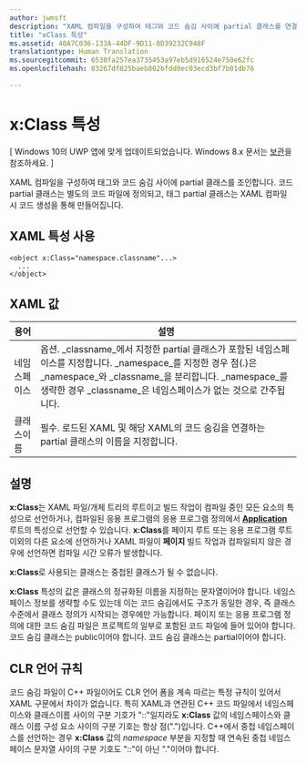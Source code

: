 ```yaml
---
author: jwmsft
description: "XAML 컴파일을 구성하여 태그와 코드 숨김 사이에 partial 클래스를 연결합니다. 코드 partial 클래스는 별도의 코드 파일에 정의되고, 태그 partial 클래스는 XAML 컴파일 시 코드 생성을 통해 만들어집니다."
title: "xClass 특성"
ms.assetid: 40A7C036-133A-44DF-9D11-0D39232C948F
translationtype: Human Translation
ms.sourcegitcommit: 6530fa257ea3735453a97eb5d916524e750e62fc
ms.openlocfilehash: 83267df025baeb802bfdd0ec03ecd3bf7b01db76

---
```


# x&#58;Class 특성

\[ Windows 10의 UWP 앱에 맞게 업데이트되었습니다. Windows 8.x 문서는 [보관](http://go.microsoft.com/fwlink/p/?linkid=619132)을 참조하세요. \]

XAML 컴파일을 구성하여 태그와 코드 숨김 사이에 partial 클래스를 조인합니다. 코드 partial 클래스는 별도의 코드 파일에 정의되고, 태그 partial 클래스는 XAML 컴파일 시 코드 생성을 통해 만들어집니다.

## XAML 특성 사용


``` syntax
<object x:Class="namespace.classname"...>
  ...
</object>
```

## XAML 값

| 용어 | 설명 |
|------|-------------|
| 네임스페이스 | 옵션. _classname_에서 지정한 partial 클래스가 포함된 네임스페이스를 지정합니다. _namespace_를 지정한 경우 점(.)은 _namespace_와 _classname_을 분리합니다. _namespace_를 생략한 경우 _classname_은 네임스페이스가 없는 것으로 간주됩니다. |
| 클래스이름 | 필수. 로드된 XAML 및 해당 XAML의 코드 숨김을 연결하는 partial 클래스의 이름을 지정합니다. | 

## 설명

**x:Class**는 XAML 파일/개체 트리의 루트이고 빌드 작업이 컴파일 중인 모든 요소의 특성으로 선언하거나, 컴파일된 응용 프로그램의 응용 프로그램 정의에서 [**Application**](https://msdn.microsoft.com/library/windows/apps/br242324) 루트의 특성으로 선언할 수 있습니다. **x:Class**를 페이지 루트 또는 응용 프로그램 루트 이외의 다른 요소에 선언하거나 XAML 파일이 **페이지** 빌드 작업과 컴파일되지 않은 경우에 선언하면 컴파일 시간 오류가 발생합니다.

**x:Class**로 사용되는 클래스는 중첩된 클래스가 될 수 없습니다.

**x:Class** 특성의 값은 클래스의 정규화된 이름을 지정하는 문자열이어야 합니다. 네임스페이스 정보를 생략할 수도 있는데 이는 코드 숨김에서도 구조가 동일한 경우, 즉 클래스 수준에서 클래스 정의가 시작되는 경우에만 가능합니다. 페이지 또는 응용 프로그램 정의에 대한 코드 숨김 파일은 프로젝트의 일부로 포함된 코드 파일에 들어 있어야 합니다. 코드 숨김 클래스는 public이어야 합니다. 코드 숨김 클래스는 partial이어야 합니다.

## CLR 언어 규칙

코드 숨김 파일이 C++ 파일이어도 CLR 언어 폼을 계속 따르는 특정 규칙이 있어서 XAML 구문에서 차이가 없습니다. 특히 XAML과 연관된 C++ 코드 파일에서 네임스페이스와 클래스이름 사이의 구분 기호가 "::"일지라도 **x:Class** 값의 네임스페이스와 클래스 이름 구성 요소 사이의 구분 기호는 항상 점(".")입니다. C++에서 중첩 네임스페이스를 선언하는 경우 **x:Class** 값의 *namespace* 부분을 지정할 때 연속된 중첩 네임스페이스 문자열 사이의 구분 기호도 "::"이 아닌 "."이어야 합니다.




<!--HONumber=Jun16_HO4-->


